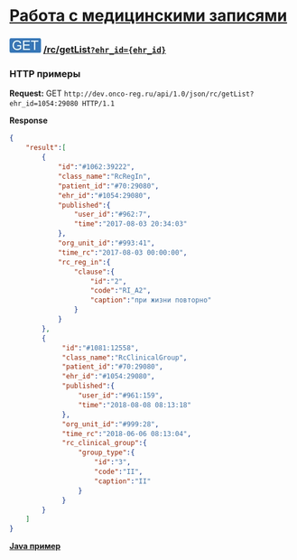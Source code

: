 [Работа с медицинскими записями](../index.md)
===============================

### ![GET](../../../../img/get.png) [/rc/getList`?ehr_id={ehr_id}`](../index.md)

### HTTP примеры

**Request:** GET `http://dev.onco-reg.ru/api/1.0/json/rc/getList?ehr_id=1054:29080 HTTP/1.1`

**Response**
```json
{
    "result":[
        {
            "id":"#1062:39222",
            "class_name":"RcRegIn",
            "patient_id":"#70:29080",
            "ehr_id":"#1054:29080",
            "published":{
                "user_id":"#962:7",
                "time":"2017-08-03 20:34:03"
            },
            "org_unit_id":"#993:41",
            "time_rc":"2017-08-03 00:00:00",
            "rc_reg_in":{
                "clause":{
                    "id":"2",
                    "code":"RI_A2",
                    "caption":"при жизни повторно"
                }
            }
        },
        {
             "id":"#1081:12558",
             "class_name":"RcClinicalGroup",
             "patient_id":"#70:29080",
             "ehr_id":"#1054:29080",
             "published":{
                 "user_id":"#961:159",
                 "time":"2018-08-08 08:13:18"
             },
             "org_unit_id":"#999:28",
             "time_rc":"2018-06-06 08:13:04",
             "rc_clinical_group":{
                 "group_type":{
                     "id":"3",
                     "code":"II",
                     "caption":"II"
                 }
             }
        }
    ]
}
```

**[Java пример](getListJava.md)**